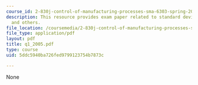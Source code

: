 ```yaml
---
course_id: 2-830j-control-of-manufacturing-processes-sma-6303-spring-2008
description: This resource provides exam paper related to standard deviation, distribution
  and others.
file_location: /coursemedia/2-830j-control-of-manufacturing-processes-sma-6303-spring-2008/5ddc5940ba726fed9799123754b7873c_q1_2005.pdf
file_type: application/pdf
layout: pdf
title: q1_2005.pdf
type: course
uid: 5ddc5940ba726fed9799123754b7873c

---
```

None